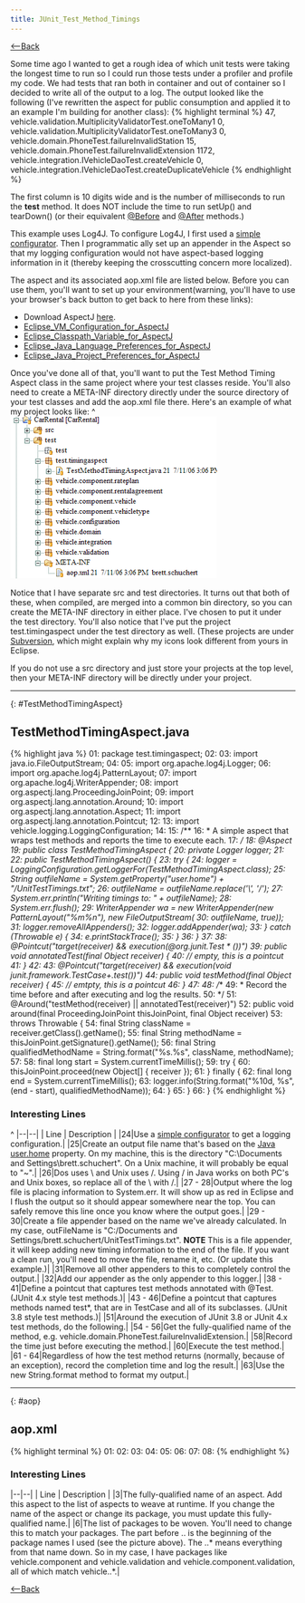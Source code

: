 ```yaml
---
title: JUnit_Test_Method_Timings
---
```

[<--Back](Some_Example_Aspects)

Some time ago I wanted to get a rough idea of which unit tests were taking the longest time to run so I could run those tests under a profiler and profile my code. We had tests that ran both in container and out of container so I decided to write all of the output to a log. The output looked like the following (I've rewritten the aspect for public consumption and applied it to an example I'm building for another class):
{% highlight terminal %}
        47, vehicle.validation.MultiplicityValidatorTest.oneToMany1
         0, vehicle.validation.MultiplicityValidatorTest.oneToMany3
         0, vehicle.domain.PhoneTest.failureInvalidStation
        15, vehicle.domain.PhoneTest.failureInvalidExtension
      1172, vehicle.integration.IVehicleDaoTest.createVehicle
         0, vehicle.integration.IVehicleDaoTest.createDuplicateVehicle
{% endhighlight %}

The first column is 10 digits wide and is the number of milliseconds to run the **test** method. It does NOT include the time to run setUp() and tearDown() (or their equivalent [@Before](JUnit_4.xBefore) and [@After](JUnit_4.xAtAfter) methods.)

This example uses Log4J. To configure Log4J, I first used a [simple configurator](Commons_Logging_and_Log4j_Config). Then I programmatic ally set up an appender in the Aspect so that my logging configuration would not have aspect-based logging information in it (thereby keeping the crosscutting concern more localized).

The aspect and its associated aop.xml file are listed below. Before you can use them, you'll want to set up your environment(warning, you'll have to use your browser's back button to get back to here from these links):
* Download AspectJ [here](http://www.eclipse.org/aspectj/downloads.php).
* [Eclipse_VM_Configuration_for_AspectJ](Eclipse_VM_Configuration_for_AspectJ)
* [Eclipse_Classpath_Variable_for_AspectJ](Eclipse_Classpath_Variable_for_AspectJ)
* [Eclipse_Java_Language_Preferences_for_AspectJ](Eclipse_Java_Language_Preferences_for_AspectJ)
* [Eclipse_Java_Project_Preferences_for_AspectJ](Eclipse_Java_Project_Preferences_for_AspectJ)

Once you've done all of that, you'll want to put the Test Method Timing Aspect class in the same project where your test classes reside. You'll also need to create a META-INF directory directly under the source directory of your test classes and add the aop.xml file there. Here's an example of what my project looks like:
^
![](images/ProjectLayout.gif)

Notice that I have separate src and test directories. It turns out that both of these, when compiled, are merged into a common bin directory, so you can create the META-INF directory in either place. I've chosen to put it under the test directory. You'll also notice that I've put the project test.timingaspect under the test directory as well. (These projects are under [Subversion](http://schuchert.wikispaces.com/Subversion+on+XP), which might explain why my icons look different from yours in Eclipse.

If you do not use a src directory and just store your projects at the top level, then your META-INF directory will be directly under your project.

----
{: #TestMethodTimingAspect}
## TestMethodTimingAspect.java
{% highlight java %}
01: package test.timingaspect;
02: 
03: import java.io.FileOutputStream;
04: 
05: import org.apache.log4j.Logger;
06: import org.apache.log4j.PatternLayout;
07: import org.apache.log4j.WriterAppender;
08: import org.aspectj.lang.ProceedingJoinPoint;
09: import org.aspectj.lang.annotation.Around;
10: import org.aspectj.lang.annotation.Aspect;
11: import org.aspectj.lang.annotation.Pointcut;
12: 
13: import vehicle.logging.LoggingConfiguration;
14: 
15: /**
16:  * A simple aspect that wraps test methods and reports the time to execute each.
17:  */
18: @Aspect
19: public class TestMethodTimingAspect {
20:     private Logger logger;
21: 
22:     public TestMethodTimingAspect() {
23:         try {
24:             logger = LoggingConfiguration.getLoggerFor(TestMethodTimingAspect.class);
25:             String outfileName = System.getProperty("user.home") + "/UnitTestTimings.txt";
26:             outfileName = outfileName.replace('\\', '/');
27:             System.err.println("Writing timings to: " + outfileName);
28:             System.err.flush();
29:             WriterAppender wa = new WriterAppender(new PatternLayout("%m%n"), new FileOutputStream(
30:                     outfileName, true));
31:             logger.removeAllAppenders();
32:             logger.addAppender(wa);
33:         } catch (Throwable e) {
34:             e.printStackTrace();
35:         }
36:     }
37: 
38:     @Pointcut("target(receiver) && execution(@org.junit.Test * *())")
39:     public void annotatedTest(final Object receiver) {
40:         // empty, this is a pointcut
41:     }
42: 
43:     @Pointcut("target(receiver) && execution(void junit.framework.TestCase+.test*())")
44:     public void testMethod(final Object receiver) {
45:         // emtpty, this is a pointcut
46:     }
47: 
48:     /**
49:      * Record the time before and after executing and log the results.
50:      */
51:     @Around("testMethod(receiver) || annotatedTest(receiver)")
52:     public void around(final ProceedingJoinPoint thisJoinPoint, final Object receiver)
53:             throws Throwable {
54:         final String className = receiver.getClass().getName();
55:         final String methodName = thisJoinPoint.getSignature().getName();
56:         final String qualifiedMethodName = String.format("%s.%s", className, methodName);
57: 
58:         final long start = System.currentTimeMillis();
59:         try {
60:             thisJoinPoint.proceed(new Object[] { receiver });
61:         } finally {
62:             final long end = System.currentTimeMillis();
63:             logger.info(String.format("%10d, %s", (end - start), qualifiedMethodName));
64:         }
65:     }
66: }
{% endhighlight %}
### Interesting Lines
^
|--|--|
| Line | Description |
|24|Use a [simple configurator](Commons_Loggins_and_Log4j_Config) to get a logging configuration.|
|25|Create an output file name that's based on the [Java user.home](http://java.sun.com/docs/books/tutorial/essential/system/properties.html) property. On my machine, this is the directory "C:\Documents and Settings\brett.schuchert". On a Unix machine, it will probably be equal to "~".|
|26|Dos uses \ and Unix uses /. Using / in Java works on both PC's and Unix boxes, so replace all of the \ with /.|
|27 - 28|Output where the log file is placing information to System.err. It will show up as red in Eclipse and I flush the output so it should appear somewhere near the top. You can safely remove this line once you know where the output goes.|
|29 - 30|Create a file appender based on the name we've already calculated. In my case, outFileName is "C:/Documents and Settings/brett.schuchert/UnitTestTimings.txt". **NOTE** This is a file appender, it will keep adding new timing information to the end of the file. If you want a clean run, you'll need to move the file, rename it, etc. (Or update this example.)|
|31|Remove all other appenders to this to completely control the output.|
|32|Add our appender as the only appender to this logger.|
|38 - 41|Define a pointcut that captures test methods annotated with @Test. (JUnit 4.x style test methods.)|
|43 - 46|Define a pointcut that captures methods named test*, that are in TestCase and all of its subclasses. (JUnit 3.8 style test methods.)|
|51|Around the execution of JUnit 3.8 or JUnit 4.x test methods, do the following.|
|54 - 56|Get the fully-qualified name of the method, e.g. vehicle.domain.PhoneTest.failureInvalidExtension.|
|58|Record the time just before executing the method.|
|60|Execute the test method.|
|61 - 64|Regardless of how the test method returns (normally, because of an exception), record the completion time and log the result.|
|63|Use the new String.format method to format my output.|

----
{: #aop}
## aop.xml
{% highlight terminal %}
01: <aspectj>
02: 	<aspects>
03: 		<aspect name="test.timingaspect.TestMethodTimingAspect"/>
04: 	</aspects>
05: 	<weaver>
06: 		<include within="vehicle..*"/>
07: 	</weaver>
08: </aspectj>
{% endhighlight %}
### Interesting Lines

|--|--|
| Line | Description |
|3|The fully-qualified name of an aspect. Add this aspect to the list of aspects to weave at runtime. If you change the name of the aspect or change its package, you must update this fully-qualified name.|
|6|The list of packages to be woven. You'll need to change this to match your packages. The part before .. is the beginning of the package names I used (see the picture above). The ..* means everything from that name down. So in my case, I have packages like vehicle.component and vehicle.validation and vehicle.component.validation, all of which match vehicle..*.|

[<--Back](Some_Example_Aspects)

